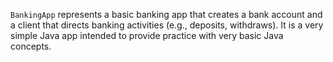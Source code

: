 `BankingApp` represents a basic banking app that creates a bank account and a client that directs banking activities (e.g., deposits, withdraws). It is a very simple Java app intended to provide practice with very basic Java concepts.